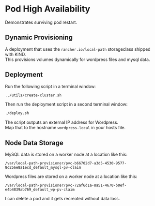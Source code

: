 # Pod High Availability

Demonstrates surviving pod restart.

## Dynamic Provisioning

A deployment that uses the `rancher.io/local-path` storageclass shipped with KIND.\
This provisions volumes dynamically for wordpress files and mysql data.

## Deployment

Run the following script in a terminal window:

```bash
../utils/create-cluster.sh
```

Then run the deployment script in a second terminal window:

```bash
./deploy.sh
```

The script outputs an external IP address for Wordpress.\
Map that to the hostname `wordpress.local` in your hosts file.

## Node Data Storage

MySQL data is stored on a worker node at a location like this:

```text
/var/local-path-provisioner/pvc-b66702d7-a3d5-4530-9577-8d256e8a1ecd_default_mysql-pv-claim
```

Wordpress files are stored on a worker node at a location like this:

```text
/var/local-path-provisioner/pvc-72af6d1a-8a51-4670-b0ef-e4b4839ab769_default_wp-pv-claim
```

I can delete a pod and it gets recreated without data loss.
